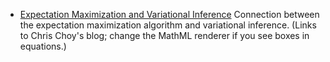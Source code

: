 * [Expectation Maximization and Variational Inference](https://chrischoy.github.io/research/Expectation-Maximization-and-Variational-Inference/) Connection between the expectation maximization algorithm and variational inference. (Links to Chris Choy's blog; change the MathML renderer if you see boxes in equations.) 
